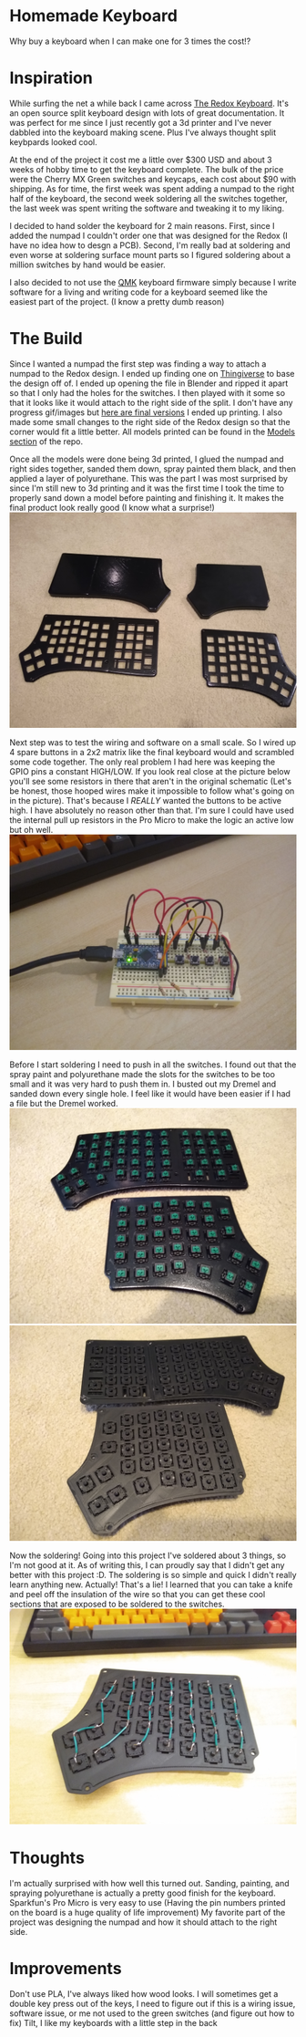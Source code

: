 # Homemade Keyboard
Why buy a keyboard when I can make one for 3 times the cost!?

# Inspiration
While surfing the net a while back I came across [The Redox Keyboard](https://github.com/mattdibi/redox-keyboard). It's an open source split keyboard design with lots of great documentation. It was perfect for me since I just recently got a 3d printer and I've never dabbled into the keyboard making scene. Plus I've always thought split keybpards looked cool.

At the end of the project it cost me a little over $300 USD and about 3 weeks of hobby time to get the keyboard complete. The bulk of the price were the Cherry MX Green switches and keycaps, each cost about $90 with shipping. As for time, the first week was spent adding a numpad to the right half of the keyboard, the second week soldering all the switches together, the last week was spent writing the software and tweaking it to my liking.

I decided to hand solder the keyboard for 2 main reasons. First, since I added the numpad I couldn't order one that was designed for the Redox (I have no idea how to desgn a PCB). Second, I'm really bad at soldering and even worse at soldering surface mount parts so I figured soldering about a million switches by hand would be easier.

I also decided to not use the [QMK](https://github.com/qmk/qmk_firmware) keyboard firmware simply because I write software for a living and writing code for a keyboard seemed like the easiest part of the project. (I know a pretty dumb reason)

# The Build
Since I wanted a numpad the first step was finding a way to attach a numpad to the Redox design. I ended up finding one on [Thingiverse](https://www.thingiverse.com/thing:3682168) to base the design off of. I ended up opening the file in Blender and ripped it apart so that I only had the holes for the switches. I then played with it some so that it looks like it would attach to the right side of the split. I don't have any progress gif/images but [here are final versions](https://github.com/ToasterFuel/Keyboard/blob/master/Models/NumpadTop.stl) I ended up printing. I also made some small changes to the right side of the Redox design so that the corner would fit a little better. All models printed can be found in the [Models section](https://github.com/ToasterFuel/Keyboard/tree/master/Models) of the repo.

Once all the models were done being 3d printed, I glued the numpad and right sides together, sanded them down, spray painted them black, and then applied a layer of polyurethane. This was the part I was most surprised by since I'm still new to 3d printing and it was the first time I took the time to properly sand down a model before painting and finishing it. It makes the final product look really good (I know what a surprise!)![](Pictures/FinishedCase.jpg)

Next step was to test the wiring and software on a small scale. So I wired up 4 spare buttons in a 2x2 matrix like the final keyboard would and scrambled some code together. The only real problem I had here was keeping the GPIO pins a constant HIGH/LOW. If you look real close at the picture below you'll see some resistors in there that aren't in the original schematic (Let's be honest, those hooped wires make it impossible to follow what's going on in the picture). That's because I _REALLY_ wanted the buttons to be active high. I have absolutely no reason other than that. I'm sure I could have used the internal pull up resistors in the Pro Micro to make the logic an active low but oh well. ![](Pictures/ButtonTesting.jpg)

Before I start soldering I need to push in all the switches. I found out that the spray paint and polyurethane made the slots for the switches to be too small and it was very hard to push them in. I busted out my Dremel and sanded down every single hole. I feel like it would have been easier if I had a file but the Dremel worked. ![](Pictures/BothSwitchesTop.jpg) ![](Pictures/BothSwitchesBottom.jpg)

Now the soldering! Going into this project I've soldered about 3 things, so I'm not good at it. As of writing this, I can proudly say that I didn't get any better with this project :D. The soldering is so simple and quick I didn't really learn anything new. Actually! That's a lie! I learned that you can take a knife and peel off the insulation of the wire so that you can get these cool sections that are exposed to be soldered to the switches.![](Pictures/LeftColumnSoldered.jpg)

# Thoughts

I'm actually surprised with how well this turned out. Sanding, painting, and spraying polyurethane is actually a pretty good finish for the keyboard.
Sparkfun's Pro Micro is very easy to use (Having the pin numbers printed on the board is a huge quality of life improvement)
My favorite part of the project was designing the numpad and how it should attach to the right side.

# Improvements

Don't use PLA, I've always liked how wood looks.
I will sometimes get a double key press out of the keys, I need to figure out if this is a wiring issue, software issue, or me not used to the green switches (and figure out how to fix)
Tilt, I like my keyboards with a little step in the back

